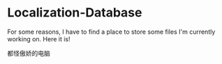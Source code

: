 Localization-Database
=====================

For some reasons, I have to find a place to store some files I'm currently working on. Here it is!

都怪傲娇的电脑
